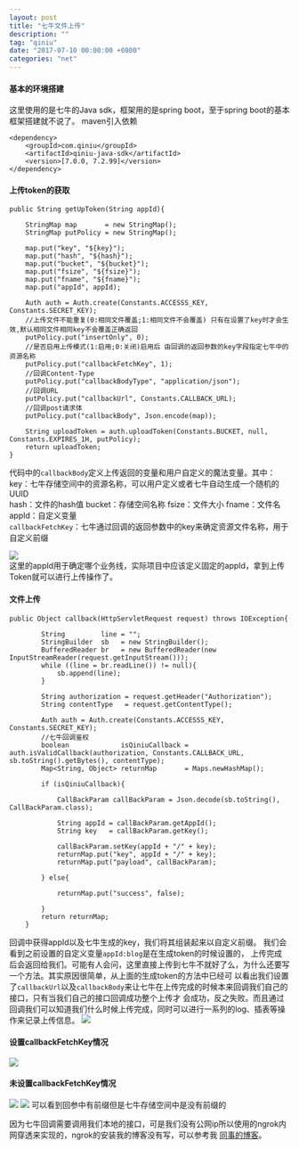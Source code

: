 ```yaml
---
layout: post
title: "七牛文件上传"
description: ""
tag: "qiniu"
date: "2017-07-10 00:00:00 +0800"
categories: "net"
---
```


#### 基本的环境搭建 

  这里使用的是七牛的Java sdk，框架用的是spring boot，至于spring boot的基本框架搭建就不说了。
maven引入依赖
```
<dependency>
    <groupId>com.qiniu</groupId>
    <artifactId>qiniu-java-sdk</artifactId>
    <version>[7.0.0, 7.2.99]</version>
</dependency>
```

<!--more-->

#### 上传token的获取
```
public String getUpToken(String appId){
	
    StringMap map       = new StringMap();
    StringMap putPolicy = new StringMap();

    map.put("key", "${key}");
    map.put("hash", "${hash}");
    map.put("bucket", "${bucket}");
    map.put("fsize", "${fsize}");
    map.put("fname", "${fname}");
    map.put("appId", appId);

    Auth auth = Auth.create(Constants.ACCESSS_KEY, Constants.SECRET_KEY);
    //上传文件不能重复(0:相同文件覆盖;1:相同文件不会覆盖) 只有在设置了key时才会生效,默认相同文件相同key不会覆盖正确返回
    putPolicy.put("insertOnly", 0);
    //是否启用上传模式(1:启用;0:关闭)启用后 由回调的返回参数的key字段指定七牛中的资源名称
    putPolicy.put("callbackFetchKey", 1);
    //回调Content-Type
    putPolicy.put("callbackBodyType", "application/json");
    //回调URL
    putPolicy.put("callbackUrl", Constants.CALLBACK_URL);
    //回调post请求体
    putPolicy.put("callbackBody", Json.encode(map));

    String uploadToken = auth.uploadToken(Constants.BUCKET, null, Constants.EXPIRES_1H, putPolicy);
    return uploadToken;
}
```
代码中的`callbackBody`定义上传返回的变量和用户自定义的魔法变量。其中：    
key：七牛存储空间中的资源名称，可以用户定义或者七牛自动生成一个随机的UUID  
hash：文件的hash值
bucket：存储空间名称
fsize：文件大小
fname：文件名
appId：自定义变量  
`callbackFetchKey`：七牛通过回调的返回参数中的key来确定资源文件名称，用于自定义前缀

![](https://olef5l6y5.qnssl.com/blog/xQ0AAONdzlhN5s8U-ff4b40ac-5181-4644-9521-80727d177349)  
这里的appId用于确定哪个业务线，实际项目中应该定义固定的appId，拿到上传Token就可以进行上传操作了。

#### 文件上传

```
public Object callback(HttpServletRequest request) throws IOException{

		String         line = "";
		StringBuilder  sb   = new StringBuilder();
		BufferedReader br   = new BufferedReader(new InputStreamReader(request.getInputStream()));
		while ((line = br.readLine()) != null){
			sb.append(line);
		}

		String authorization = request.getHeader("Authorization");
		String contentType   = request.getContentType();

		Auth auth = Auth.create(Constants.ACCESSS_KEY, Constants.SECRET_KEY);
		//七牛回调鉴权
		boolean             isQiniuCallback = auth.isValidCallback(authorization, Constants.CALLBACK_URL, sb.toString().getBytes(), contentType);
		Map<String, Object> returnMap       = Maps.newHashMap();

		if (isQiniuCallback){

			CallBackParam callBackParam = Json.decode(sb.toString(), CallBackParam.class);

			String appId = callBackParam.getAppId();
			String key   = callBackParam.getKey();

			callBackParam.setKey(appId + "/" + key);
			returnMap.put("key", appId + "/" + key);
			returnMap.put("payload", callBackParam);

		} else{

			returnMap.put("success", false);

		}
		return returnMap;
	}
```
回调中获得appId以及七牛生成的key，我们将其组装起来以自定义前缀。  我们会看到之前设置的自定义变量`appId:blog`是在生成token的时候设置的，
上传完成后会返回给我们。可能有人会问，这里直接上传到七牛不就好了么，为什么还要写一个方法。其实原因很简单，从上面的生成token的方法中已经可
以看出我们设置了`callbackUrl`以及`callbackBody`来让七牛在上传完成的时候本来回调我们自己的接口，只有当我们自己的接口回调成功整个上传才
会成功，反之失败。而且通过回调我们可以知道我们什么时候上传完成，同时可以进行一系列的log、插表等操作来记录上传信息。
![](https://olef5l6y5.qnssl.com/blog/7B0AAFxPM5lH5s8U-b432ca33-f78b-4648-b54b-56ca658c9656)
#### 设置callbackFetchKey情况
![](https://olef5l6y5.qnssl.com/blog/qi0AAOjAXrzC6M8U-c0dd96ac-5bf5-4063-afab-444443605274)
#### 未设置callbackFetchKey情况
![](https://olef5l6y5.qnssl.com/blog/ZFsAAKtAPyKg6c8U-5378915c-6904-44b5-9e29-91539e734464)
![](https://olef5l6y5.qnssl.com/blog/ZFsAAKXEBeuk6c8U-da6e85c9-ee98-49bf-977c-4935af027d52)
可以看到回参中有前缀但是七牛存储空间中是没有前缀的

因为七牛回调需要调用我们本地的接口，可是我们没有公网ip所以使用的ngrok内网穿透来实现的，ngrok的安装我的博客没有写，可以参考我
[同事的博客](https://wangjun.me/2017/02/24/ngrok/)。
